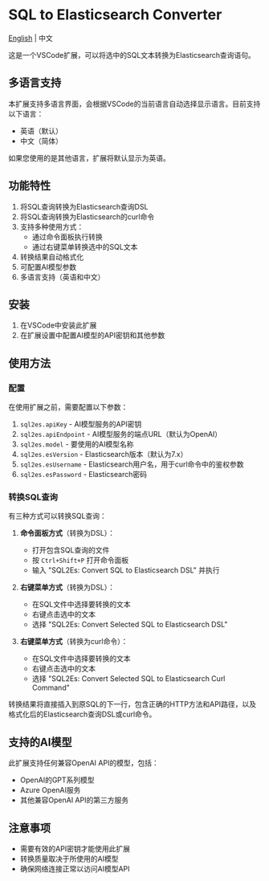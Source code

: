 # SQL to Elasticsearch Converter

[English](README.en.md) | 中文

这是一个VSCode扩展，可以将选中的SQL文本转换为Elasticsearch查询语句。

## 多语言支持

本扩展支持多语言界面，会根据VSCode的当前语言自动选择显示语言。目前支持以下语言：

- 英语（默认）
- 中文（简体）

如果您使用的是其他语言，扩展将默认显示为英语。

## 功能特性

1. 将SQL查询转换为Elasticsearch查询DSL
2. 将SQL查询转换为Elasticsearch的curl命令
3. 支持多种使用方式：
   - 通过命令面板执行转换
   - 通过右键菜单转换选中的SQL文本
4. 转换结果自动格式化
5. 可配置AI模型参数
6. 多语言支持（英语和中文）

## 安装

1. 在VSCode中安装此扩展
2. 在扩展设置中配置AI模型的API密钥和其他参数

## 使用方法

### 配置

在使用扩展之前，需要配置以下参数：

1. `sql2es.apiKey` - AI模型服务的API密钥
2. `sql2es.apiEndpoint` - AI模型服务的端点URL（默认为OpenAI）
3. `sql2es.model` - 要使用的AI模型名称
4. `sql2es.esVersion` - Elasticsearch版本（默认为7.x）
5. `sql2es.esUsername` - Elasticsearch用户名，用于curl命令中的鉴权参数
6. `sql2es.esPassword` - Elasticsearch密码

### 转换SQL查询

有三种方式可以转换SQL查询：

1. **命令面板方式**（转换为DSL）：
   - 打开包含SQL查询的文件
   - 按 `Ctrl+Shift+P` 打开命令面板
   - 输入 "SQL2Es: Convert SQL to Elasticsearch DSL" 并执行

2. **右键菜单方式**（转换为DSL）：
   - 在SQL文件中选择要转换的文本
   - 右键点击选中的文本
   - 选择 "SQL2Es: Convert Selected SQL to Elasticsearch DSL"

3. **右键菜单方式**（转换为curl命令）：
   - 在SQL文件中选择要转换的文本
   - 右键点击选中的文本
   - 选择 "SQL2Es: Convert Selected SQL to Elasticsearch Curl Command"

转换结果将直接插入到原SQL的下一行，包含正确的HTTP方法和API路径，以及格式化后的Elasticsearch查询DSL或curl命令。

## 支持的AI模型

此扩展支持任何兼容OpenAI API的模型，包括：

- OpenAI的GPT系列模型
- Azure OpenAI服务
- 其他兼容OpenAI API的第三方服务

## 注意事项

- 需要有效的API密钥才能使用此扩展
- 转换质量取决于所使用的AI模型
- 确保网络连接正常以访问AI模型API